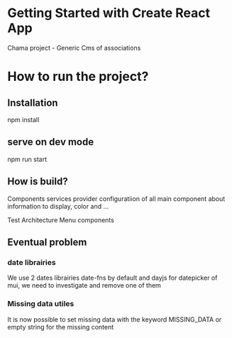 # Getting Started with Create React App

Chama project - Generic Cms of associations

# How to run the project?
## Installation 
npm install

## serve on dev mode
npm run start

## How is build?
Components services provider configuratiion of all main component about information to display, color and ...

Test Architecture Menu components

## Eventual problem

### date librairies
We use 2 dates librairies date-fns by default and dayjs for datepicker of mui, we need to investigate and remove one of them


### Missing data utiles
It is now possible to set missing data with the keyword MISSING_DATA or empty string for the missing content